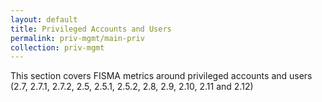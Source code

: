 ```yaml
---
layout: default
title: Privileged Accounts and Users
permalink: priv-mgmt/main-priv
collection: priv-mgmt
---
```

This section covers FISMA metrics around privileged accounts and users (2.7, 2.7.1, 2.7.2, 2.5, 2.5.1, 2.5.2, 2.8, 2.9, 2.10, 2.11 and 2.12) 
